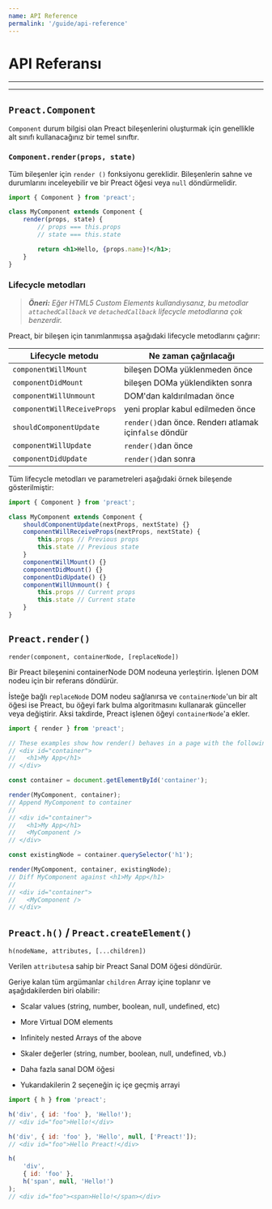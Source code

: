 ```yaml
---
name: API Reference
permalink: '/guide/api-reference'
---
```


# API Referansı

---

<toc></toc>

---

## `Preact.Component`

`Component` durum bilgisi olan Preact bileşenlerini oluşturmak için genellikle alt sınıfı kullanacağınız bir temel sınıftır.

### `Component.render(props, state)`

Tüm bileşenler için `render ()` fonksiyonu gereklidir. Bileşenlerin sahne ve durumlarını inceleyebilir ve bir Preact öğesi veya `null` döndürmelidir.

```jsx
import { Component } from 'preact';

class MyComponent extends Component {
	render(props, state) {
		// props === this.props
		// state === this.state

		return <h1>Hello, {props.name}!</h1>;
	}
}
```

### Lifecycle metodları

> _**Öneri:** Eğer HTML5 Custom Elements kullandıysanız, bu metodlar `attachedCallback` ve `detachedCallback` lifecycle metodlarına çok benzerdir._

Preact, bir bileşen için tanımlanmışsa aşağıdaki lifecycle metodlarını çağırır:

| Lifecycle metodu            | Ne zaman çağrılacağı                                  |
|-----------------------------|-------------------------------------------------------|
| `componentWillMount`        | bileşen DOMa yüklenmeden önce                         |
| `componentDidMount`         | bileşen DOMa yüklendikten sonra                       |
| `componentWillUnmount`      | DOM'dan kaldırılmadan önce                            |
| `componentWillReceiveProps` | yeni proplar kabul edilmeden önce                     |
| `shouldComponentUpdate`     | `render()`dan önce. Renderı atlamak için`false` döndür|
| `componentWillUpdate`       | `render()`dan önce                                    |
| `componentDidUpdate`        | `render()`dan sonra                                   |

Tüm lifecycle metodları ve parametreleri aşağıdaki örnek bileşende gösterilmiştir:

```js
import { Component } from 'preact';

class MyComponent extends Component {
	shouldComponentUpdate(nextProps, nextState) {}
	componentWillReceiveProps(nextProps, nextState) {
		this.props // Previous props
		this.state // Previous state
	}
	componentWillMount() {}
	componentDidMount() {}
	componentDidUpdate() {}
	componentWillUnmount() {
		this.props // Current props
		this.state // Current state
	}
}
```

## `Preact.render()`

`render(component, containerNode, [replaceNode])`

Bir Preact bileşenini containerNode DOM nodeuna yerleştirin. İşlenen DOM nodeu için bir referans döndürür.

İsteğe bağlı `replaceNode` DOM nodeu sağlanırsa ve `containerNode`'un bir alt öğesi ise Preact, bu öğeyi fark bulma algoritmasını kullanarak günceller veya değiştirir. Aksi takdirde, Preact işlenen öğeyi `containerNode`'a ekler.

```js
import { render } from 'preact';

// These examples show how render() behaves in a page with the following markup:
// <div id="container">
//   <h1>My App</h1>
// </div>

const container = document.getElementById('container');

render(MyComponent, container);
// Append MyComponent to container
//
// <div id="container">
//   <h1>My App</h1>
//   <MyComponent />
// </div>

const existingNode = container.querySelector('h1');

render(MyComponent, container, existingNode);
// Diff MyComponent against <h1>My App</h1>
//
// <div id="container">
//   <MyComponent />
// </div>
```

## `Preact.h()` / `Preact.createElement()`

`h(nodeName, attributes, [...children])`

Verilen `attributes`a sahip bir Preact Sanal DOM öğesi döndürür.

Geriye kalan tüm argümanlar `children` Array içine toplanır ve aşağıdakilerden biri olabilir:
- Scalar values (string, number, boolean, null, undefined, etc)
- More Virtual DOM elements
- Infinitely nested Arrays of the above

- Skaler değerler (string, number, boolean, null, undefined, vb.)
- Daha fazla sanal DOM öğesi
- Yukarıdakilerin 2 seçeneğin iç içe geçmiş arrayi

```js
import { h } from 'preact';

h('div', { id: 'foo' }, 'Hello!');
// <div id="foo">Hello!</div>

h('div', { id: 'foo' }, 'Hello', null, ['Preact!']);
// <div id="foo">Hello Preact!</div>

h(
	'div',
	{ id: 'foo' },
	h('span', null, 'Hello!')
);
// <div id="foo"><span>Hello!</span></div>
```
